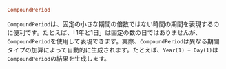 ```julia
CompoundPeriod
```

`CompoundPeriod`は、固定の小さな期間の倍数ではない時間の期間を表現するのに便利です。たとえば、「1年と1日」は固定の数の日ではありませんが、`CompoundPeriod`を使用して表現できます。実際、`CompoundPeriod`は異なる期間タイプの加算によって自動的に生成されます。たとえば、`Year(1) + Day(1)`は`CompoundPeriod`の結果を生成します。
